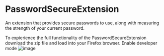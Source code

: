 # PasswordSecureExtension
An extension that provides secure passwords to use, along with measuring the strength of your current password.








To expierience the full functionality of the PasswordSecureExtension download the zip file and load into your Firefox browser. Enable developer mode
![image](https://user-images.githubusercontent.com/58483172/127164162-a4bf0cd7-f23a-483e-bdf3-e9988546f169.png)
